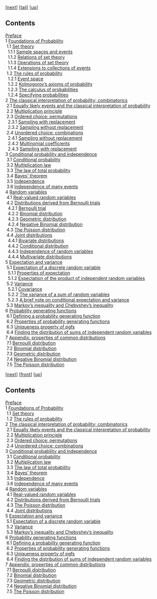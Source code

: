 [[next](noli5.htm)] [[tail](#tailnoli4.htm)] [[up](noli3.htm#noli4.htm)]

Contents
--------

[Preface](noli2.htm#Q1-3-3)  
1 [Foundations of Probability](noch1.htm#x8-70001)  
 1.1 [Set theory](nose1.htm#x9-80001)  
  1.1.1 [Sample spaces and events](nose1.htm#x9-90001)  
  1.1.2 [Relations of set theory](nose1.htm#x9-100002)  
  1.1.3 [Operations of set theory](nose1.htm#x9-110003)  
  1.1.4 [Extensions to collections of events](nose1.htm#x9-120004)  
 1.2 [The rules of probability](nose2.htm#x10-130002)  
  1.2.1 [Event space](nose2.htm#x10-140001)  
  1.2.2 [Kolmogorov’s axioms of probability](nose2.htm#x10-150002)  
  1.2.3 [The calculus of probabilities](nose2.htm#x10-160003)  
  1.2.4 [Specifying probabilities](nose2.htm#x10-170004)  
2 [The classical interpretation of probability; combinatorics](noch2.htm#x11-180002)  
 2.1 [Equally likely events and the classical interpretation of probability](nose3.htm#x12-190001)  
 2.2 [Multiplication principle](nose4.htm#x13-200002)  
 2.3 [Ordered choice: permutations](nose5.htm#x14-210003)  
  2.3.1 [Sampling with replacement](nose5.htm#x14-220001)  
  2.3.2 [Sampling without replacement](nose5.htm#x14-230002)  
 2.4 [Unordered choice: combinations](nose6.htm#x15-240004)  
  2.4.1 [Sampling without replacement](nose6.htm#x15-250001)  
  2.4.2 [Multinomial coefficients](nose6.htm#x15-260002)  
  2.4.3 [Sampling with replacement](nose6.htm#x15-270003)  
3 [Conditional probability and independence](noch3.htm#x16-280003)  
 3.1 [Conditional probability](nose7.htm#x17-290001)  
 3.2 [Multiplication law](nose8.htm#x18-300002)  
 3.3 [The law of total probability](nose9.htm#x19-310003)  
 3.4 [Bayes’ theorem](nose10.htm#x20-320004)  
 3.5 [Independence](nose11.htm#x21-330005)  
 3.6 [Independence of many events](nose12.htm#x22-340006)  
4 [Random variables](noch4.htm#x23-350004)  
 4.1 [Real-valued random variables](nose13.htm#x24-360001)  
 4.2 [Distributions derived from Bernoulli trials](nose14.htm#x25-370002)  
  4.2.1 [Bernoulli trial](nose14.htm#x25-380001)  
  4.2.2 [Binomial distribution](nose14.htm#x25-390002)  
  4.2.3 [Geometric distribution](nose14.htm#x25-400003)  
  4.2.4 [Negative Binomial distribution](nose14.htm#x25-410004)  
 4.3 [The Poisson distribution](nose15.htm#x26-420003)  
 4.4 [Joint distributions](nose16.htm#x27-430004)  
  4.4.1 [Bivariate distributions](nose16.htm#x27-440001)  
  4.4.2 [Conditional distribution](nose16.htm#x27-450002)  
  4.4.3 [Independence of random variables](nose16.htm#x27-460003)  
  4.4.4 [Multivariate distributions](nose16.htm#x27-470004)  
5 [Expectation and variance](noch5.htm#x28-480005)  
 5.1 [Expectation of a discrete random variable](nose17.htm#x29-490001)  
  5.1.1 [Properties of expectation](nose17.htm#x29-500001)  
  5.1.2 [Expectation of the product of independent random variables](nose17.htm#x29-510002)  
 5.2 [Variance](nose18.htm#x30-520002)  
  5.2.1 [Covariance](nose18.htm#x30-530001)  
  5.2.2 [The variance of a sum of random variables](nose18.htm#x30-540002)  
  5.2.3 [A brief note on conditional expectation and variance](nose18.htm#x30-550003)  
 5.3 [Markov’s inequality and Chebyshev’s inequality](nose19.htm#x31-560003)  
6 [Probability generating functions](noch6.htm#x32-570006)  
 6.1 [Defining a probability generating function](nose20.htm#x33-580001)  
 6.2 [Properties of probability generating functions](nose21.htm#x34-590002)  
 6.3 [Uniqueness property of pgfs](nose22.htm#x35-600003)  
 6.4 [Finding the distribution of sums of independent random variables](nose23.htm#x36-610004)  
7 [Appendix: properties of common distributions](noch7.htm#x37-620007)  
 7.1 [Bernoulli distribution](nose24.htm#x38-630001)  
 7.2 [Binomial distribution](nose25.htm#x39-640002)  
 7.3 [Geometric distribution](nose26.htm#x40-650003)  
 7.4 [Negative Binomial distribution](nose27.htm#x41-660004)  
 7.5 [The Poisson distribution](nose28.htm#x42-670005)

[[next](noli5.htm)] [[front](noli4.htm)] [[up](noli3.htm#noli4.htm)]

Contents
--------

[Preface](noli2.htm#Q1-3-3)  
1 [Foundations of Probability](noch1.htm#x8-70001)  
 1.1 [Set theory](nose1.htm#x9-80001)  
 1.2 [The rules of probability](nose2.htm#x10-130002)  
2 [The classical interpretation of probability; combinatorics](noch2.htm#x11-180002)  
 2.1 [Equally likely events and the classical interpretation of probability](nose3.htm#x12-190001)  
 2.2 [Multiplication principle](nose4.htm#x13-200002)  
 2.3 [Ordered choice: permutations](nose5.htm#x14-210003)  
 2.4 [Unordered choice: combinations](nose6.htm#x15-240004)  
3 [Conditional probability and independence](noch3.htm#x16-280003)  
 3.1 [Conditional probability](nose7.htm#x17-290001)  
 3.2 [Multiplication law](nose8.htm#x18-300002)  
 3.3 [The law of total probability](nose9.htm#x19-310003)  
 3.4 [Bayes’ theorem](nose10.htm#x20-320004)  
 3.5 [Independence](nose11.htm#x21-330005)  
 3.6 [Independence of many events](nose12.htm#x22-340006)  
4 [Random variables](noch4.htm#x23-350004)  
 4.1 [Real-valued random variables](nose13.htm#x24-360001)  
 4.2 [Distributions derived from Bernoulli trials](nose14.htm#x25-370002)  
 4.3 [The Poisson distribution](nose15.htm#x26-420003)  
 4.4 [Joint distributions](nose16.htm#x27-430004)  
5 [Expectation and variance](noch5.htm#x28-480005)  
 5.1 [Expectation of a discrete random variable](nose17.htm#x29-490001)  
 5.2 [Variance](nose18.htm#x30-520002)  
 5.3 [Markov’s inequality and Chebyshev’s inequality](nose19.htm#x31-560003)  
6 [Probability generating functions](noch6.htm#x32-570006)  
 6.1 [Defining a probability generating function](nose20.htm#x33-580001)  
 6.2 [Properties of probability generating functions](nose21.htm#x34-590002)  
 6.3 [Uniqueness property of pgfs](nose22.htm#x35-600003)  
 6.4 [Finding the distribution of sums of independent random variables](nose23.htm#x36-610004)  
7 [Appendix: properties of common distributions](noch7.htm#x37-620007)  
 7.1 [Bernoulli distribution](nose24.htm#x38-630001)  
 7.2 [Binomial distribution](nose25.htm#x39-640002)  
 7.3 [Geometric distribution](nose26.htm#x40-650003)  
 7.4 [Negative Binomial distribution](nose27.htm#x41-660004)  
 7.5 [The Poisson distribution](nose28.htm#x42-670005)